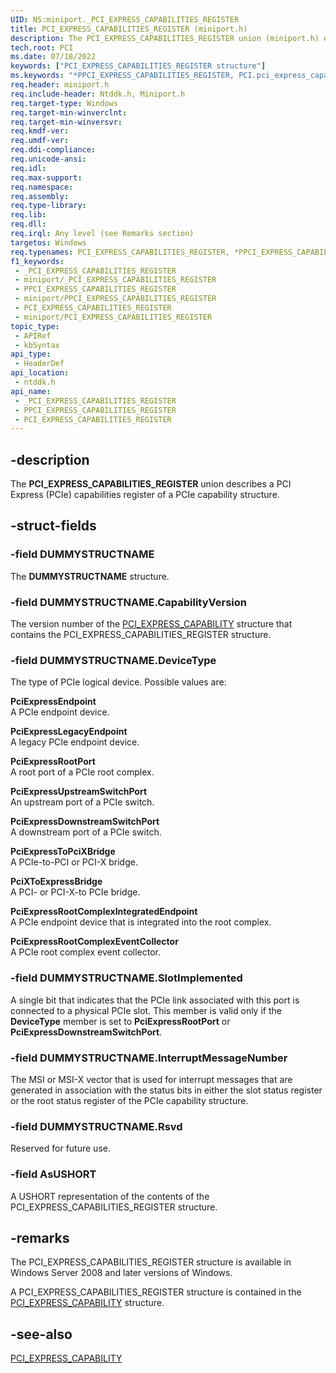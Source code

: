 ```yaml
---
UID: NS:miniport._PCI_EXPRESS_CAPABILITIES_REGISTER
title: PCI_EXPRESS_CAPABILITIES_REGISTER (miniport.h)
description: The PCI_EXPRESS_CAPABILITIES_REGISTER union (miniport.h) describes a PCI Express (PCIe) capabilities register of a PCIe capability structure.
tech.root: PCI
ms.date: 07/18/2022
keywords: ["PCI_EXPRESS_CAPABILITIES_REGISTER structure"]
ms.keywords: "*PPCI_EXPRESS_CAPABILITIES_REGISTER, PCI.pci_express_capabilities_register, PCI_EXPRESS_CAPABILITIES_REGISTER, PCI_EXPRESS_CAPABILITIES_REGISTER union [Buses], PPCI_EXPRESS_CAPABILITIES_REGISTER, PPCI_EXPRESS_CAPABILITIES_REGISTER union pointer [Buses], _PCI_EXPRESS_CAPABILITIES_REGISTER, ntddk/PCI_EXPRESS_CAPABILITIES_REGISTER, ntddk/PPCI_EXPRESS_CAPABILITIES_REGISTER, pci_struct_86cc3b70-4de8-4479-b431-5f7f10d4a2f4.xml"
req.header: miniport.h
req.include-header: Ntddk.h, Miniport.h
req.target-type: Windows
req.target-min-winverclnt: 
req.target-min-winversvr: 
req.kmdf-ver: 
req.umdf-ver: 
req.ddi-compliance: 
req.unicode-ansi: 
req.idl: 
req.max-support: 
req.namespace: 
req.assembly: 
req.type-library: 
req.lib: 
req.dll: 
req.irql: Any level (see Remarks section)
targetos: Windows
req.typenames: PCI_EXPRESS_CAPABILITIES_REGISTER, *PPCI_EXPRESS_CAPABILITIES_REGISTER
f1_keywords:
 - _PCI_EXPRESS_CAPABILITIES_REGISTER
 - miniport/_PCI_EXPRESS_CAPABILITIES_REGISTER
 - PPCI_EXPRESS_CAPABILITIES_REGISTER
 - miniport/PPCI_EXPRESS_CAPABILITIES_REGISTER
 - PCI_EXPRESS_CAPABILITIES_REGISTER
 - miniport/PCI_EXPRESS_CAPABILITIES_REGISTER
topic_type:
 - APIRef
 - kbSyntax
api_type:
 - HeaderDef
api_location:
 - ntddk.h
api_name:
 - _PCI_EXPRESS_CAPABILITIES_REGISTER
 - PPCI_EXPRESS_CAPABILITIES_REGISTER
 - PCI_EXPRESS_CAPABILITIES_REGISTER
---
```


## -description

The **PCI_EXPRESS_CAPABILITIES_REGISTER** union describes a PCI Express (PCIe) capabilities register of a PCIe capability structure.

## -struct-fields

### -field DUMMYSTRUCTNAME

The **DUMMYSTRUCTNAME** structure.

### -field DUMMYSTRUCTNAME.CapabilityVersion

The version number of the [PCI_EXPRESS_CAPABILITY](../ntddk/ns-ntddk-_pci_express_capability.md) structure that contains the PCI_EXPRESS_CAPABILITIES_REGISTER structure.

### -field DUMMYSTRUCTNAME.DeviceType

The type of PCIe logical device. Possible values are:

**PciExpressEndpoint**  
A PCIe endpoint device.

**PciExpressLegacyEndpoint**  
A legacy PCIe endpoint device.

**PciExpressRootPort**  
A root port of a PCIe root complex.

**PciExpressUpstreamSwitchPort**  
An upstream port of a PCIe switch.

**PciExpressDownstreamSwitchPort**  
A downstream port of a PCIe switch.

**PciExpressToPciXBridge**  
A PCIe-to-PCI or PCI-X bridge.

**PciXToExpressBridge**  
A PCI- or PCI-X-to PCIe bridge.

**PciExpressRootComplexIntegratedEndpoint**  
A PCIe endpoint device that is integrated into the root complex.

**PciExpressRootComplexEventCollector**  
A PCIe root complex event collector.

### -field DUMMYSTRUCTNAME.SlotImplemented

A single bit that indicates that the PCIe link associated with this port is connected to a physical PCIe slot. This member is valid only if the **DeviceType** member is set to **PciExpressRootPort** or **PciExpressDownstreamSwitchPort**.

### -field DUMMYSTRUCTNAME.InterruptMessageNumber

The MSI or MSI-X vector that is used for interrupt messages that are generated in association with the status bits in either the slot status register or the root status register of the PCIe capability structure.

### -field DUMMYSTRUCTNAME.Rsvd

Reserved for future use.

### -field AsUSHORT

A USHORT representation of the contents of the PCI_EXPRESS_CAPABILITIES_REGISTER structure.

## -remarks

The PCI_EXPRESS_CAPABILITIES_REGISTER structure is available in Windows Server 2008 and later versions of Windows.

A PCI_EXPRESS_CAPABILITIES_REGISTER structure is contained in the [PCI_EXPRESS_CAPABILITY](../ntddk/ns-ntddk-_pci_express_capability.md) structure.

## -see-also

[PCI_EXPRESS_CAPABILITY](../ntddk/ns-ntddk-_pci_express_capability.md)